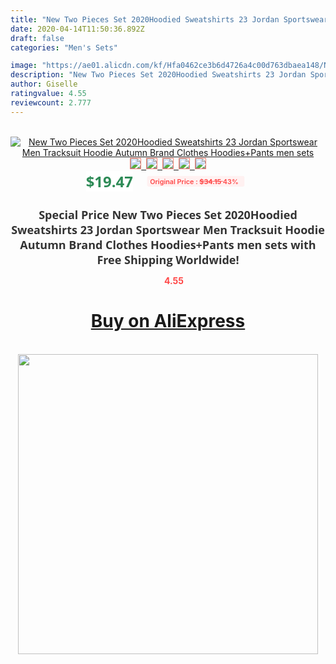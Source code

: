 ```yaml
---
title: "New Two Pieces Set 2020Hoodied Sweatshirts 23 Jordan Sportswear Men Tracksuit Hoodie Autumn Brand Clothes Hoodies+Pants men sets"
date: 2020-04-14T11:50:36.892Z
draft: false
categories: "Men's Sets"

image: "https://ae01.alicdn.com/kf/Hfa0462ce3b6d4726a4c00d763dbaea148/New-Two-Pieces-Set-2020Hoodied-Sweatshirts-23-Jordan-Sportswear-Men-Tracksuit-Hoodie-Autumn-Brand-Clothes-Hoodies.jpg"
description: "New Two Pieces Set 2020Hoodied Sweatshirts 23 Jordan Sportswear Men Tracksuit Hoodie Autumn Brand Clothes Hoodies+Pants men sets"
author: Giselle
ratingvalue: 4.55
reviewcount: 2.777
---
```

<br>
<div style="text-align: center;">
<a href="https://s.click.aliexpress.com/e/_AP77VF" target="_blank" rel="nofollow noopener noreferrer"><img alt="New Two Pieces Set 2020Hoodied Sweatshirts 23 Jordan Sportswear Men Tracksuit Hoodie Autumn Brand Clothes Hoodies+Pants men sets" class="magnifier-image" src="https://ae01.alicdn.com/kf/Hfa0462ce3b6d4726a4c00d763dbaea148/New-Two-Pieces-Set-2020Hoodied-Sweatshirts-23-Jordan-Sportswear-Men-Tracksuit-Hoodie-Autumn-Brand-Clothes-Hoodies.jpg_640x640.jpg">
<br>
<img style="border:1px solid salmon" src="https://ae01.alicdn.com/kf/Hfa0462ce3b6d4726a4c00d763dbaea148/New-Two-Pieces-Set-2020Hoodied-Sweatshirts-23-Jordan-Sportswear-Men-Tracksuit-Hoodie-Autumn-Brand-Clothes-Hoodies.jpg_120x120.jpg">&nbsp;&nbsp;<img style="border:1px solid salmon" src="https://ae01.alicdn.com/kf/H640880b882c349d18ee94c1e06977bcb2/New-Two-Pieces-Set-2020Hoodied-Sweatshirts-23-Jordan-Sportswear-Men-Tracksuit-Hoodie-Autumn-Brand-Clothes-Hoodies.jpg_120x120.jpg">&nbsp;&nbsp;<img style="border:1px solid salmon" src="https://ae01.alicdn.com/kf/H2cfb89ea9dfd433dbe8ecb6355b5c046a/New-Two-Pieces-Set-2020Hoodied-Sweatshirts-23-Jordan-Sportswear-Men-Tracksuit-Hoodie-Autumn-Brand-Clothes-Hoodies.jpg_120x120.jpg">&nbsp;&nbsp;<img style="border:1px solid salmon" src="https://ae01.alicdn.com/kf/H7cc50c909733405fa03f90842a082666b/New-Two-Pieces-Set-2020Hoodied-Sweatshirts-23-Jordan-Sportswear-Men-Tracksuit-Hoodie-Autumn-Brand-Clothes-Hoodies.jpg_120x120.jpg">&nbsp;&nbsp;<img style="border:1px solid salmon" src="https://ae01.alicdn.com/kf/Hfda57ffaf26d4ee2a9661818aba9af26u/New-Two-Pieces-Set-2020Hoodied-Sweatshirts-23-Jordan-Sportswear-Men-Tracksuit-Hoodie-Autumn-Brand-Clothes-Hoodies.jpg_120x120.jpg"></a></div><br0>
<div style="text-align: center;"><span style="background-color: white; border: 0px; box-sizing: border-box; color: seagreen; display: inline-block; font-family: &quot;open sans&quot; , &quot;arial&quot; , &quot;helvetica&quot; , sans-serif , &quot;heiti&quot;; font-size: 24px; font-stretch: inherit; font-weight: 700; line-height: inherit; margin: 0px 10px 0px 0px; padding: 0px; vertical-align: middle;">$19.47 </span>
<span style="background: rgb(255 , 241 , 241); border-radius: 3px; border: 0px; box-sizing: border-box; color: #ff4747; display: inline-block; font-family: inherit; font-size: 12px; font-stretch: inherit; font-style: inherit; font-variant: inherit; font-weight: 600; line-height: inherit; margin: 0px; padding: 2px 5px; transform: scale(0.9); vertical-align: middle;">Original Price : <b style="text-decoration: line-through;">$34.15 </b> 43%&nbsp;&nbsp;</span></div>
<h1 style="color: #333333; display: inline-block; font-family: &quot;open sans&quot; , &quot;arial&quot; , &quot;helvetica&quot; , sans-serif , &quot;heiti&quot;; font-size: 18px; font-stretch: inherit; font-weight: 700; text-align: center;">Special Price New Two Pieces Set 2020Hoodied Sweatshirts 23 Jordan Sportswear Men Tracksuit Hoodie Autumn Brand Clothes Hoodies+Pants men sets with Free Shipping Worldwide!</h1>
<div style="color: #ff4747; text-align: center;">
<img src="https://4.bp.blogspot.com/-M0ZcTcb-5uY/XleCXlxnR4I/AAAAAAAAAEc/OrjgMkXV1oMQFaCRZj5HQwOCBcu3w1FegCPcBGAYYCw/s1600/star.png" style="height: 15px;">&nbsp;<b>4.55</b></div>
<div class="button_cont" align="center"><a class="buynow_a" href="https://s.click.aliexpress.com/e/_AP77VF" target="_blank" rel="nofollow noopener noreferrer"><H1>Buy on AliExpress</H1></a></div><br>
<div class="separator" style="clear: both; text-align: center;">
<img src="https://lh3.googleusercontent.com/-pTy5HemUv9M/XlePHvY0dAI/AAAAAAAAAE4/0nX5iRUoIWY8eMW9Dpxeirr157OZliDIgCLcBGAsYHQ/s1600/badge.gif" width="480">
</div>
